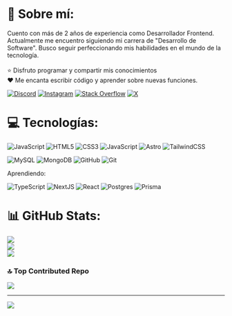 # 💫 Sobre mí:
Cuento con más de 2 años de experiencia como Desarrollador Frontend. Actualmente me encuentro siguiendo mi carrera de "Desarrollo de Software". Busco seguir perfeccionando mis habilidades en el mundo de la tecnología.<br><br>⭐ Disfruto programar y compartir mis conocimientos<br>❤️ Me encanta escribir código y aprender sobre nuevas funciones.

[![Discord](https://img.shields.io/badge/Discord-%237289DA.svg?logo=discord&logoColor=white)](https://discord.gg/http://discord.gg/H2DN5WRXmW) [![Instagram](https://img.shields.io/badge/Instagram-%23E4405F.svg?logo=Instagram&logoColor=white)](https://instagram.com/yxsif.dev) [![Stack Overflow](https://img.shields.io/badge/-Stackoverflow-FE7A16?logo=stack-overflow&logoColor=white)](https://stackoverflow.com/users/yxsifdev) [![X](https://img.shields.io/badge/X-black.svg?logo=X&logoColor=white)](https://x.com/yxsifdev) 

# 💻 Tecnologías:
![JavaScript](https://img.shields.io/badge/javascript-%23323330.svg?style=for-the-badge&logo=javascript&logoColor=%23F7DF1E) ![HTML5](https://img.shields.io/badge/html5-%23E34F26.svg?style=for-the-badge&logo=html5&logoColor=white) ![CSS3](https://img.shields.io/badge/css3-%231572B6.svg?style=for-the-badge&logo=css3&logoColor=white) ![JavaScript](https://img.shields.io/badge/javascript-%23323330.svg?style=for-the-badge&logo=javascript&logoColor=%23F7DF1E) ![Astro](https://img.shields.io/badge/astro-%232C2052.svg?style=for-the-badge&logo=astro&logoColor=white) ![TailwindCSS](https://img.shields.io/badge/tailwindcss-%2338B2AC.svg?style=for-the-badge&logo=tailwind-css&logoColor=white)

![MySQL](https://img.shields.io/badge/mysql-4479A1.svg?style=for-the-badge&logo=mysql&logoColor=white) ![MongoDB](https://img.shields.io/badge/MongoDB-%234ea94b.svg?style=for-the-badge&logo=mongodb&logoColor=white)
![GitHub](https://img.shields.io/badge/github-%23121011.svg?style=for-the-badge&logo=github&logoColor=white) ![Git](https://img.shields.io/badge/git-%23F05033.svg?style=for-the-badge&logo=git&logoColor=white)

Aprendiendo:

![TypeScript](https://img.shields.io/badge/typescript-%23007ACC.svg?style=for-the-badge&logo=typescript&logoColor=white) ![NextJS](https://img.shields.io/badge/next.js-%23E0234E.svg?style=for-the-badge&logo=next.js&logoColor=white&color=000) ![React](https://img.shields.io/badge/react-%2320232a.svg?style=for-the-badge&logo=react&logoColor=%2361DAFB)
![Postgres](https://img.shields.io/badge/postgres-%23316192.svg?style=for-the-badge&logo=postgresql&logoColor=white) ![Prisma](https://img.shields.io/badge/Prisma-3982CE?style=for-the-badge&logo=Prisma&logoColor=white)
# 📊 GitHub Stats:
![](https://github-readme-stats.vercel.app/api?username=yxsifdev&theme=dracula&hide_border=false&include_all_commits=false&count_private=false)<br/>
![](https://github-readme-streak-stats.herokuapp.com/?user=yxsifdev&theme=dracula&hide_border=false)<br/>
![](https://github-readme-stats.vercel.app/api/top-langs/?username=yxsifdev&theme=dracula&hide_border=false&include_all_commits=false&count_private=false&layout=compact)

### 🔝 Top Contributed Repo
![](https://github-contributor-stats.vercel.app/api?username=yxsifdev&limit=5&theme=dracula&combine_all_yearly_contributions=true)

---
[![](https://visitcount.itsvg.in/api?id=yxsifdev&icon=0&color=0)](https://visitcount.itsvg.in)

<!-- Proudly created with GPRM ( https://gprm.itsvg.in ) -->
